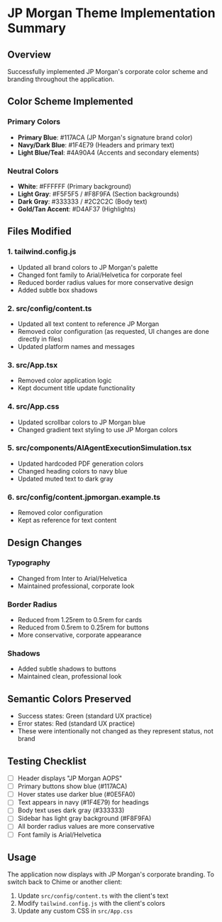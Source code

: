 # JP Morgan Theme Implementation Summary

## Overview
Successfully implemented JP Morgan's corporate color scheme and branding throughout the application.

## Color Scheme Implemented

### Primary Colors
- **Primary Blue**: #117ACA (JP Morgan's signature brand color)
- **Navy/Dark Blue**: #1F4E79 (Headers and primary text)
- **Light Blue/Teal**: #4A90A4 (Accents and secondary elements)

### Neutral Colors
- **White**: #FFFFFF (Primary background)
- **Light Gray**: #F5F5F5 / #F8F9FA (Section backgrounds)
- **Dark Gray**: #333333 / #2C2C2C (Body text)
- **Gold/Tan Accent**: #D4AF37 (Highlights)

## Files Modified

### 1. tailwind.config.js
- Updated all brand colors to JP Morgan's palette
- Changed font family to Arial/Helvetica for corporate feel
- Reduced border radius values for more conservative design
- Added subtle box shadows

### 2. src/config/content.ts
- Updated all text content to reference JP Morgan
- Removed color configuration (as requested, UI changes are done directly in files)
- Updated platform names and messages

### 3. src/App.tsx
- Removed color application logic
- Kept document title update functionality

### 4. src/App.css
- Updated scrollbar colors to JP Morgan blue
- Changed gradient text styling to use JP Morgan colors

### 5. src/components/AIAgentExecutionSimulation.tsx
- Updated hardcoded PDF generation colors
- Changed heading colors to navy blue
- Updated muted text to dark gray

### 6. src/config/content.jpmorgan.example.ts
- Removed color configuration
- Kept as reference for text content

## Design Changes

### Typography
- Changed from Inter to Arial/Helvetica
- Maintained professional, corporate look

### Border Radius
- Reduced from 1.25rem to 0.5rem for cards
- Reduced from 0.5rem to 0.25rem for buttons
- More conservative, corporate appearance

### Shadows
- Added subtle shadows to buttons
- Maintained clean, professional look

## Semantic Colors Preserved
- Success states: Green (standard UX practice)
- Error states: Red (standard UX practice)
- These were intentionally not changed as they represent status, not brand

## Testing Checklist
- [ ] Header displays "JP Morgan AOPS"
- [ ] Primary buttons show blue (#117ACA)
- [ ] Hover states use darker blue (#0E5FA0)
- [ ] Text appears in navy (#1F4E79) for headings
- [ ] Body text uses dark gray (#333333)
- [ ] Sidebar has light gray background (#F8F9FA)
- [ ] All border radius values are more conservative
- [ ] Font family is Arial/Helvetica

## Usage
The application now displays with JP Morgan's corporate branding. To switch back to Chime or another client:
1. Update `src/config/content.ts` with the client's text
2. Modify `tailwind.config.js` with the client's colors
3. Update any custom CSS in `src/App.css` 